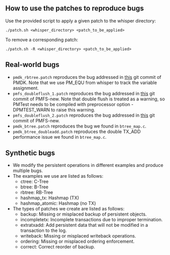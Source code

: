 ## How to use the patches to reproduce bugs
Use the provided script to apply a given patch to the whisper directory:
```shell
./patch.sh <whisper_directory> <patch_to_be_applied>
```
To remove a corresponding patch:
```shell
./patch.sh -R <whisper_directory> <patch_to_be_applied>
```

## Real-world bugs
* `pmdk_rbtree.patch` reproduces the bug addressed in [this](https://github.com/pmem/pmdk/commit/04ec84e23ed40be92bd89b9d34c39fbf28cafe0b#diff-f2692f0bb21a212d07a5d1bc2115c071) git commit of PMDK. Note that we use PM_EQU from whisper to track the variable assignment.
* `pmfs_doubleflush_1.patch` reproduces the bug addressed in [this](https://github.com/linux-pmfs/pmfs/commit/e293e14725aaf36d844bfc4a0cb3d4f99fba1f0b) git commit of PMFS-new. Note that double flush is treated as a warning, so PMTest needs to be compiled with preprocessor option -DPMTEST_WARN to raise this warning.
* `pmfs_doubleflush_2.patch` reproduces the bug addressed in [this](https://github.com/snalli/PMFS-new/commit/ded1b075eb911c469233433d83cb678ee800367c) git commit of PMFS-new.
* `pmdk_btree.patch` reproduces the bug we found in `btree_map.c`.
* `pmdk_btree_doubleadd.patch` reproduces the double TX_ADD performance issue we found in `btree_map.c`.

## Synthetic bugs
* We modify the persistent operations in different examples and produce multiple bugs.
* The examples we use are listed as follows:
	* ctree: C-Tree
	* btree: B-Tree
	* rbtree: RB-Tree
	* hashmap_tx: Hashmap (TX)
	* hashmap_atomic: Hashmap (no TX)
* The types of patches we create are listed as follows:
	* backup: Missing or misplaced backup of persistent objects.
	* incompletetx: Incomplete transactions due to improper termination.
	* extratxadd: Add persistent data that will not be modified in a transaction to the log.
	* writeback: Missing or misplaced writeback operations.
	* ordering: Missing or misplaced ordering enforcement.
	* correct: Correct reorder of backup.
